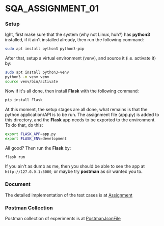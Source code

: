 # SQA_ASSIGNMENT_01

### Setup
Ight, first make sure that the system (why not Linux, huh?) has **python3** installed, if it ain't installed already, then run the following command:
```bash
sudo apt install python3 python3-pip
```

After that, setup a virtual environment (venv), and source it (i.e. activate it) by:
```bash
sudo apt install python3-venv
python3 -m venv venv
source venv/bin/activate
```
Now if it's all done, then install **Flask** with the following command:
```bash
pip install Flask
```

At this moment, the setup stages are all done, what remains is that the python application/API is to be run. The assignment file (app.py) is added to this directory, and the **Flask** app needs to be exported to the environment. To do that, do this:
```bash
export FLASK_APP=app.py
export FLASK_ENV=development
```

All good? Then run the **Flask** by:
```bash
flask run
```

If you ain't as dumb as me, then you should be able to see the app at `http://127.0.0.1:5000`, or maybe try **postman** as sir wanted you to.

### Document
The detailed implementation of the test cases is at [Assignment](https://github.com/abdurrahman4127/SQA_ASSIGNMENT_01/edit/main/SQA_Assignment.docx)

### Postman Collection
Postman collection of experiments is at [PostmanJsonFile](https://github.com/abdurrahman4127/SQA_ASSIGNMENT_01/edit/main/SQA_ASSIGNMENT_01.postman_collection.json)
